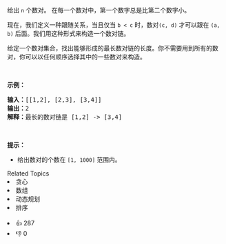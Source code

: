 <p>给出&nbsp;<code>n</code>&nbsp;个数对。&nbsp;在每一个数对中，第一个数字总是比第二个数字小。</p>

<p>现在，我们定义一种跟随关系，当且仅当&nbsp;<code>b &lt; c</code>&nbsp;时，数对<code>(c, d)</code>&nbsp;才可以跟在&nbsp;<code>(a, b)</code>&nbsp;后面。我们用这种形式来构造一个数对链。</p>

<p>给定一个数对集合，找出能够形成的最长数对链的长度。你不需要用到所有的数对，你可以以任何顺序选择其中的一些数对来构造。</p>

<p>&nbsp;</p>

<p><strong>示例：</strong></p>

<pre>
<strong>输入：</strong>[[1,2], [2,3], [3,4]]
<strong>输出：</strong>2
<strong>解释：</strong>最长的数对链是 [1,2] -&gt; [3,4]
</pre>

<p>&nbsp;</p>

<p><strong>提示：</strong></p>

<ul> 
 <li>给出数对的个数在&nbsp;<code>[1, 1000]</code> 范围内。</li> 
</ul>

<div><div>Related Topics</div><div><li>贪心</li><li>数组</li><li>动态规划</li><li>排序</li></div></div><br><div><li>👍 287</li><li>👎 0</li></div>